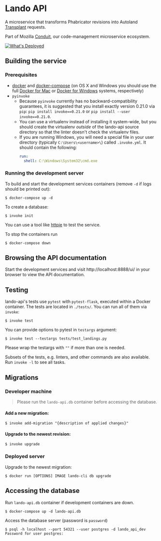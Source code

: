 # Lando API

A microservice that transforms Phabricator revisions into Autoland
[Transplant][] requests.

Part of Mozilla [Conduit][], our code-management microservice ecosystem.

[![What's Deployed](https://img.shields.io/badge/whatsdeployed-prod,dev-green.svg)](https://whatsdeployed.io/s-46t)

## Building the service

### Prerequisites

* [docker][] and [docker-compose][] (on OS X and Windows you should use
  the full [Docker for Mac][] or [Docker for Windows][] systems,
  respectively)
* `pyinvoke`
  * Because `pyinvoke` currently has no backward-compatibility guarantees,
    it is suggested that you install exactly version 0.21.0 via `pip`:
    `pip install invoke==0.21.0` or `pip install --user invoke==0.21.0`.
  * You can use a virtualenv instead of installing it system-wide, but you
    should create the virtualenv *outside* of the lando-api source directory so
    that the linter doesn't check the virtualenv files.
  * If you are running Windows, you will need a special file in your user
    directory (typically `C:\Users\<username>\`) called `.invoke.yml`.  It
    should contain the following:
    ```yaml
    run:
      shell: C:\Windows\System32\cmd.exe
    ```

### Running the development server

To build and start the development services containers (remove `-d` if logs
should be printed out):

```
$ docker-compose up -d
```

To create a database:

```
$ invoke init
```

You can use a tool like [httpie][] to test the service.

To stop the containers run
```
$ docker-compose down
```

## Browsing the API documentation

Start the development services and visit http://localhost:8888/ui/ in your
browser to view the API documentation.

## Testing

lando-api's tests use `pytest` with `pytest-flask`, executed within a
Docker container.  The tests are located in `./tests/`.  You can run
all of them via `invoke`:

```
$ invoke test
```

You can provide options to pytest in `testargs` argument:
```
$ invoke test --testargs tests/test_landings.py
```
Please wrap the testargs with `""` if more than one is needed.

Subsets of the tests, e.g. linters, and other commands are also available.  Run
`invoke -l` to see all tasks.

## Migrations

### Developer machine

> Please run the `lando-api.db` container before accessing the database.

#### Add a new migration:

```
$ invoke add-migration "{description of applied changes}"
```

#### Upgrade to the newest revision:

```
$ invoke upgrade
```

### Deployed server

Upgrade to the newest migration:

```
$ docker run [OPTIONS] IMAGE lando-cli db upgrade
```

## Accessing the database

Run `lando-api.db` container if development containers are down.
```
$ docker-compose up -d lando-api.db
```

Access the database server (password is `password`)
```
$ psql -h localhost --port 54321 --user postgres -d lando_api_dev
Password for user postgres:
```

[Transplant]: https://hg.mozilla.org/hgcustom/version-control-tools/file/tip/autoland
[Conduit]: https://wiki.mozilla.org/EngineeringProductivity/Projects/Conduit
[docker]: https://docs.docker.com/engine/installation/
[docker-compose]: https://docs.docker.com/compose/install/
[Docker for Mac]: https://docs.docker.com/docker-for-mac/install/
[Docker for Windows]: https://docs.docker.com/docker-for-windows/install/
[Homebrew formula]: http://brewformulas.org/pyinvoke
[docker-compose.override.yml]: https://docs.docker.com/compose/extends/
[httpie]: http://httpie.org/
